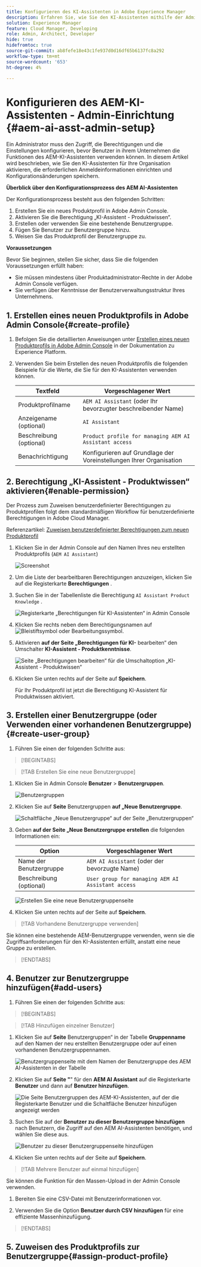```yaml
---
title: Konfigurieren des KI-Assistenten in Adobe Experience Manager
description: Erfahren Sie, wie Sie den KI-Assistenten mithilfe der Admin Console in Adobe Experience Manager einrichten und konfigurieren.
solution: Experience Manager
feature: Cloud Manager, Developing
role: Admin, Architect, Developer
hide: true
hidefromtoc: true
source-git-commit: ab8fefe18e43c1fe937d0d16df65b6137fc8a292
workflow-type: tm+mt
source-wordcount: '653'
ht-degree: 4%

---
```


# Konfigurieren des AEM-KI-Assistenten - Admin-Einrichtung {#aem-ai-asst-admin-setup}

Ein Administrator muss den Zugriff, die Berechtigungen und die Einstellungen konfigurieren, bevor Benutzer in ihrem Unternehmen die Funktionen des AEM-KI-Assistenten verwenden können. In diesem Artikel wird beschrieben, wie Sie den KI-Assistenten für Ihre Organisation aktivieren, die erforderlichen Anmeldeinformationen einrichten und Konfigurationsänderungen speichern.

**Überblick über den Konfigurationsprozess des AEM AI-Assistenten**

Der Konfigurationsprozess besteht aus den folgenden Schritten:

1. Erstellen Sie ein neues Produktprofil in Adobe Admin Console.
1. Aktivieren Sie die Berechtigung „KI-Assistent - Produktwissen“.
1. Erstellen oder verwenden Sie eine bestehende Benutzergruppe.
1. Fügen Sie Benutzer zur Benutzergruppe hinzu.
1. Weisen Sie das Produktprofil der Benutzergruppe zu.

**Voraussetzungen**

Bevor Sie beginnen, stellen Sie sicher, dass Sie die folgenden Voraussetzungen erfüllt haben:

* Sie müssen mindestens über Produktadministrator-Rechte in der Adobe Admin Console verfügen.
* Sie verfügen über Kenntnisse der Benutzerverwaltungsstruktur Ihres Unternehmens.

## &#x200B;1. Erstellen eines neuen Produktprofils in Adobe Admin Console{#create-profile}

1. Befolgen Sie die detaillierten Anweisungen unter [Erstellen eines neuen Produktprofils in Adobe Admin Console](https://experienceleague.adobe.com/de/docs/experience-platform/access-control/ui/create-profile) in der Dokumentation zu Experience Platform.

1. Verwenden Sie beim Erstellen des neuen Produktprofils die folgenden Beispiele für die Werte, die Sie für den KI-Assistenten verwenden können.

   | Textfeld | Vorgeschlagener Wert |
   | --- | --- |
   | Produktprofilname | `AEM AI Assistant` (oder Ihr bevorzugter beschreibender Name) |
   | Anzeigename (optional) | `AI Assistant` |
   | Beschreibung (optional) | `Product profile for managing AEM AI Assistant access` |
   | Benachrichtigung | Konfigurieren auf Grundlage der Voreinstellungen Ihrer Organisation |




## &#x200B;2. Berechtigung „KI-Assistent - Produktwissen“ aktivieren{#enable-permission}

Der Prozess zum Zuweisen benutzerdefinierter Berechtigungen zu Produktprofilen folgt dem standardmäßigen Workflow für benutzerdefinierte Berechtigungen in Adobe Cloud Manager.

Referenzartikel: [Zuweisen benutzerdefinierter Berechtigungen zum neuen Produktprofil](https://experienceleague.adobe.com/de/docs/experience-manager-cloud-manager/content/requirements/custom-permissions#assign-permissions)

1. Klicken Sie in der Admin Console auf den Namen Ihres neu erstellten Produktprofils (`AEM AI Assistant`)

   ![Screenshot](/help/implementing/cloud-manager/assets/ai-assistant-console.png)

1. Um die Liste der bearbeitbaren Berechtigungen anzuzeigen, klicken Sie auf die Registerkarte **Berechtigungen** .

1. Suchen Sie in der Tabellenliste die Berechtigung `AI Assistant Product Knowledge` .

   ![Registerkarte „Berechtigungen für KI-Assistenten“ in Admin Console](/help/implementing/cloud-manager/assets/ai-assistant-permission.png)

1. Klicken Sie rechts neben dem Berechtigungsnamen auf ![Bleistiftsymbol oder Bearbeitungssymbol](https://spectrum.adobe.com/static/icons/workflow_18/Smock_Edit_18_N.svg).

1. Aktivieren **auf der Seite „Berechtigungen für KI-** bearbeiten“ den Umschalter **KI-Assistent - Produktkenntnisse**.

   ![Seite „Berechtigungen bearbeiten“ für die Umschaltoption „KI-Assistent - Produktwissen“](/help/implementing/cloud-manager/assets/ai-assistant-prod-knowledge.png)

1. Klicken Sie unten rechts auf der Seite auf **Speichern**.

   Für Ihr Produktprofil ist jetzt die Berechtigung KI-Assistent für Produktwissen aktiviert.


## &#x200B;3. Erstellen einer Benutzergruppe (oder Verwenden einer vorhandenen Benutzergruppe){#create-user-group}

1. Führen Sie einen der folgenden Schritte aus:

>[!BEGINTABS]

>[!TAB Erstellen Sie eine neue Benutzergruppe]

1. Klicken Sie in Admin Console **Benutzer** > **Benutzergruppen**.

   ![Benutzergruppen](/help/implementing/cloud-manager/assets/ai-assistant-user-groups.png)

1. Klicken Sie auf **Seite** Benutzergruppen **auf „Neue Benutzergruppe**.

   ![Schaltfläche „Neue Benutzergruppe“ auf der Seite „Benutzergruppen“](/help/implementing/cloud-manager/assets/ai-assistant-new-user-group.png)

1. Geben **auf der Seite „Neue Benutzergruppe erstellen** die folgenden Informationen ein:

   | Option | Vorgeschlagener Wert |
   | --- | --- |
   | Name der Benutzergruppe | `AEM AI Assistant` (oder der bevorzugte Name) |
   | Beschreibung (optional) | `User group for managing AEM AI Assistant access` |

   ![Erstellen Sie eine neue Benutzergruppenseite](/help/implementing/cloud-manager/assets/ai-assistant-create-new-user-group.png)

1. Klicken Sie unten rechts auf der Seite auf **Speichern**.

>[!TAB Vorhandene Benutzergruppe verwenden]

Sie können eine bestehende AEM-Benutzergruppe verwenden, wenn sie die Zugriffsanforderungen für den KI-Assistenten erfüllt, anstatt eine neue Gruppe zu erstellen.

>[!ENDTABS]

## &#x200B;4. Benutzer zur Benutzergruppe hinzufügen{#add-users}

1. Führen Sie einen der folgenden Schritte aus:

>[!BEGINTABS]

>[!TAB Hinzufügen einzelner Benutzer]

1. Klicken Sie auf **Seite** Benutzergruppen“ in der Tabelle **Gruppenname** auf den Namen der neu erstellten Benutzergruppe oder auf einen vorhandenen Benutzergruppennamen.

   ![Benutzergruppenseite mit dem Namen der Benutzergruppe des AEM AI-Assistenten in der Tabelle](/help/implementing/cloud-manager/assets/ai-assistant-user-group-name-in-table.png)

1. Klicken Sie auf **Seite &quot;**&quot; für den **AEM AI Assistant** auf die Registerkarte **Benutzer** und dann auf **Benutzer hinzufügen**.

   ![Die Seite Benutzergruppen des AEM-KI-Assistenten, auf der die Registerkarte Benutzer und die Schaltfläche Benutzer hinzufügen angezeigt werden](/help/implementing/cloud-manager/assets/ai-assistant-add-users.png)

1. Suchen Sie auf der **Benutzer zu dieser Benutzergruppe hinzufügen** nach Benutzern, die Zugriff auf den AEM AI-Assistenten benötigen, und wählen Sie diese aus.

   ![Benutzer zu dieser Benutzergruppenseite hinzufügen](/help/implementing/cloud-manager/assets/ai-assistant-add-users-to-this-group.png)

1. Klicken Sie unten rechts auf der Seite auf **Speichern**.

>[!TAB Mehrere Benutzer auf einmal hinzufügen]

Sie können die Funktion für den Massen-Upload in der Admin Console verwenden.

1. Bereiten Sie eine CSV-Datei mit Benutzerinformationen vor.

1. Verwenden Sie die Option **Benutzer durch CSV hinzufügen** für eine effiziente Massenhinzufügung.

>[!ENDTABS]




## &#x200B;5. Zuweisen des Produktprofils zur Benutzergruppe{#assign-product-profile}




